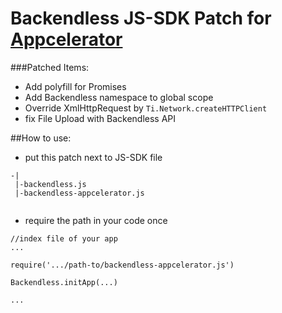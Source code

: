 # Backendless JS-SDK Patch for [Appcelerator](http://www.appcelerator.com/)

###Patched Items:

- Add polyfill for Promises
- Add Backendless namespace to global scope
- Override XmlHttpRequest by `Ti.Network.createHTTPClient`
- fix File Upload with Backendless API


##How to use:

- put this patch next to JS-SDK file
````
-|
 |-backendless.js
 |-backendless-appcelerator.js
 
````

- require the path in your code once
````
//index file of your app
...

require('.../path-to/backendless-appcelerator.js')

Backendless.initApp(...)

...
````
 
